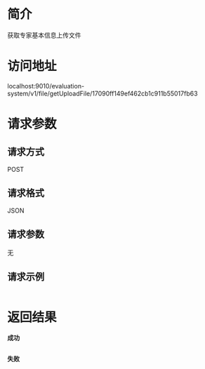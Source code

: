# 简介
获取专家基本信息上传文件


# 访问地址
localhost:9010/evaluation-system/v1/file/getUploadFile/17090ff149ef462cb1c911b55017fb63

# 请求参数

## 请求方式
POST

## 请求格式
JSON

## 请求参数
无

## 请求示例
```json

```

# 返回结果
**成功**
```json

```

**失败**